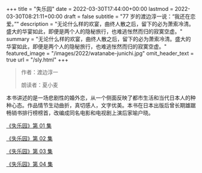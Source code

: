 +++
title = "失乐园"
date = 2022-03-30T17:44:00+00:00
lastmod = 2022-03-30T08:21:11+00:00
draft = false
subtitle = "77 岁的渡边淳一说：“我还在恋爱。”"
description = "无论什么样的欢宴，曲终人散之后，留下的必为萧索冷清。盛大的华宴如此，即便是两个人的隐秘旅行，也难逃怅然而归的寂寞空虚。"
summary = "无论什么样的欢宴，曲终人散之后，留下的必为萧索冷清。盛大的华宴如此，即便是两个人的隐秘旅行，也难逃怅然而归的寂寞空虚。"
featured_image = "/images/2022/watanabe-junichi.jpg"
omit_header_text = true
url = "/sly.html"
+++

> 作者：渡边淳一
>
> 朗读者：夏小麦

本书讲述的是一场悲剧性的婚外恋，从一个侧面反映了都市生活和当代日本人的种种心态。作品情节生动曲折，真切感人，文字优美。本书在日本出版后曾长期雄踞畅销书排行榜榜首，改编成同名电影和电视剧上演后家喻户晓。

[《失乐园》第 01 集](./sly-1.html)

[《失乐园》第 02 集](./sly-2.html)

[《失乐园》第 03 集](./sly-3.html)

[《失乐园》第 04 集](./sly-4.html)